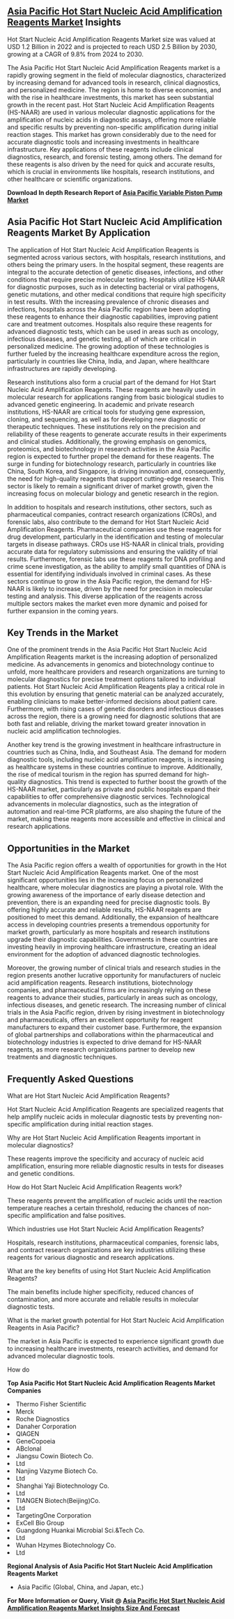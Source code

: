 <h2><a href="https://www.verifiedmarketreports.com/download-sample/?rid=500958&amp;utm_source=Github-Feb&amp;utm_medium=225" target="_blank">Asia Pacific Hot Start Nucleic Acid Amplification Reagents Market</a> Insights</h2><p>Hot Start Nucleic Acid Amplification Reagents Market size was valued at USD 1.2 Billion in 2022 and is projected to reach USD 2.5 Billion by 2030, growing at a CAGR of 9.8% from 2024 to 2030.</p><p><p>The Asia Pacific Hot Start Nucleic Acid Amplification Reagents market is a rapidly growing segment in the field of molecular diagnostics, characterized by increasing demand for advanced tools in research, clinical diagnostics, and personalized medicine. The region is home to diverse economies, and with the rise in healthcare investments, this market has seen substantial growth in the recent past. Hot Start Nucleic Acid Amplification Reagents (HS-NAAR) are used in various molecular diagnostic applications for the amplification of nucleic acids in diagnostic assays, offering more reliable and specific results by preventing non-specific amplification during initial reaction stages. This market has grown considerably due to the need for accurate diagnostic tools and increasing investments in healthcare infrastructure. Key applications of these reagents include clinical diagnostics, research, and forensic testing, among others. The demand for these reagents is also driven by the need for quick and accurate results, which is crucial in environments like hospitals, research institutions, and other healthcare or scientific organizations. <p><strong>Download In depth Research Report of <a href="https://www.verifiedmarketreports.com/download-sample/?rid=236118&amp;utm_source=Pulse-Dec&amp;utm_medium=225" target="_blank">Asia Pacific Variable Piston Pump Market</a></strong></p></p> <h2>Asia Pacific Hot Start Nucleic Acid Amplification Reagents Market By Application</h2> <p>The application of Hot Start Nucleic Acid Amplification Reagents is segmented across various sectors, with hospitals, research institutions, and others being the primary users. In the hospital segment, these reagents are integral to the accurate detection of genetic diseases, infections, and other conditions that require precise molecular testing. Hospitals utilize HS-NAAR for diagnostic purposes, such as in detecting bacterial or viral pathogens, genetic mutations, and other medical conditions that require high specificity in test results. With the increasing prevalence of chronic diseases and infections, hospitals across the Asia Pacific region have been adopting these reagents to enhance their diagnostic capabilities, improving patient care and treatment outcomes. Hospitals also require these reagents for advanced diagnostic tests, which can be used in areas such as oncology, infectious diseases, and genetic testing, all of which are critical in personalized medicine. The growing adoption of these technologies is further fueled by the increasing healthcare expenditure across the region, particularly in countries like China, India, and Japan, where healthcare infrastructures are rapidly developing. <p>Research institutions also form a crucial part of the demand for Hot Start Nucleic Acid Amplification Reagents. These reagents are heavily used in molecular research for applications ranging from basic biological studies to advanced genetic engineering. In academic and private research institutions, HS-NAAR are critical tools for studying gene expression, cloning, and sequencing, as well as for developing new diagnostic or therapeutic techniques. These institutions rely on the precision and reliability of these reagents to generate accurate results in their experiments and clinical studies. Additionally, the growing emphasis on genomics, proteomics, and biotechnology in research activities in the Asia Pacific region is expected to further propel the demand for these reagents. The surge in funding for biotechnology research, particularly in countries like China, South Korea, and Singapore, is driving innovation and, consequently, the need for high-quality reagents that support cutting-edge research. This sector is likely to remain a significant driver of market growth, given the increasing focus on molecular biology and genetic research in the region. <p>In addition to hospitals and research institutions, other sectors, such as pharmaceutical companies, contract research organizations (CROs), and forensic labs, also contribute to the demand for Hot Start Nucleic Acid Amplification Reagents. Pharmaceutical companies use these reagents for drug development, particularly in the identification and testing of molecular targets in disease pathways. CROs use HS-NAAR in clinical trials, providing accurate data for regulatory submissions and ensuring the validity of trial results. Furthermore, forensic labs use these reagents for DNA profiling and crime scene investigation, as the ability to amplify small quantities of DNA is essential for identifying individuals involved in criminal cases. As these sectors continue to grow in the Asia Pacific region, the demand for HS-NAAR is likely to increase, driven by the need for precision in molecular testing and analysis. This diverse application of the reagents across multiple sectors makes the market even more dynamic and poised for further expansion in the coming years. <h2>Key Trends in the Market</h2> <p>One of the prominent trends in the Asia Pacific Hot Start Nucleic Acid Amplification Reagents market is the increasing adoption of personalized medicine. As advancements in genomics and biotechnology continue to unfold, more healthcare providers and research organizations are turning to molecular diagnostics for precise treatment options tailored to individual patients. Hot Start Nucleic Acid Amplification Reagents play a critical role in this evolution by ensuring that genetic material can be analyzed accurately, enabling clinicians to make better-informed decisions about patient care. Furthermore, with rising cases of genetic disorders and infectious diseases across the region, there is a growing need for diagnostic solutions that are both fast and reliable, driving the market toward greater innovation in nucleic acid amplification technologies. <p>Another key trend is the growing investment in healthcare infrastructure in countries such as China, India, and Southeast Asia. The demand for modern diagnostic tools, including nucleic acid amplification reagents, is increasing as healthcare systems in these countries continue to improve. Additionally, the rise of medical tourism in the region has spurred demand for high-quality diagnostics. This trend is expected to further boost the growth of the HS-NAAR market, particularly as private and public hospitals expand their capabilities to offer comprehensive diagnostic services. Technological advancements in molecular diagnostics, such as the integration of automation and real-time PCR platforms, are also shaping the future of the market, making these reagents more accessible and effective in clinical and research applications. <h2>Opportunities in the Market</h2> <p>The Asia Pacific region offers a wealth of opportunities for growth in the Hot Start Nucleic Acid Amplification Reagents market. One of the most significant opportunities lies in the increasing focus on personalized healthcare, where molecular diagnostics are playing a pivotal role. With the growing awareness of the importance of early disease detection and prevention, there is an expanding need for precise diagnostic tools. By offering highly accurate and reliable results, HS-NAAR reagents are positioned to meet this demand. Additionally, the expansion of healthcare access in developing countries presents a tremendous opportunity for market growth, particularly as more hospitals and research institutions upgrade their diagnostic capabilities. Governments in these countries are investing heavily in improving healthcare infrastructure, creating an ideal environment for the adoption of advanced diagnostic technologies. <p>Moreover, the growing number of clinical trials and research studies in the region presents another lucrative opportunity for manufacturers of nucleic acid amplification reagents. Research institutions, biotechnology companies, and pharmaceutical firms are increasingly relying on these reagents to advance their studies, particularly in areas such as oncology, infectious diseases, and genetic research. The increasing number of clinical trials in the Asia Pacific region, driven by rising investment in biotechnology and pharmaceuticals, offers an excellent opportunity for reagent manufacturers to expand their customer base. Furthermore, the expansion of global partnerships and collaborations within the pharmaceutical and biotechnology industries is expected to drive demand for HS-NAAR reagents, as more research organizations partner to develop new treatments and diagnostic techniques. <h2>Frequently Asked Questions</h2> <p>What are Hot Start Nucleic Acid Amplification Reagents?</p> <p>Hot Start Nucleic Acid Amplification Reagents are specialized reagents that help amplify nucleic acids in molecular diagnostic tests by preventing non-specific amplification during initial reaction stages.</p> <p>Why are Hot Start Nucleic Acid Amplification Reagents important in molecular diagnostics?</p> <p>These reagents improve the specificity and accuracy of nucleic acid amplification, ensuring more reliable diagnostic results in tests for diseases and genetic conditions.</p> <p>How do Hot Start Nucleic Acid Amplification Reagents work?</p> <p>These reagents prevent the amplification of nucleic acids until the reaction temperature reaches a certain threshold, reducing the chances of non-specific amplification and false positives.</p> <p>Which industries use Hot Start Nucleic Acid Amplification Reagents?</p> <p>Hospitals, research institutions, pharmaceutical companies, forensic labs, and contract research organizations are key industries utilizing these reagents for various diagnostic and research applications.</p> <p>What are the key benefits of using Hot Start Nucleic Acid Amplification Reagents?</p> <p>The main benefits include higher specificity, reduced chances of contamination, and more accurate and reliable results in molecular diagnostic tests.</p> <p>What is the market growth potential for Hot Start Nucleic Acid Amplification Reagents in Asia Pacific?</p> <p>The market in Asia Pacific is expected to experience significant growth due to increasing healthcare investments, research activities, and demand for advanced molecular diagnostic tools.</p> <p>How do</p><p><strong>Top Asia Pacific Hot Start Nucleic Acid Amplification Reagents Market Companies</strong></p><div data-test-id=""><p><li>Thermo Fisher Scientific</li><li> Merck</li><li> Roche Diagnostics</li><li> Danaher Corporation</li><li> QIAGEN</li><li> GeneCopoeia</li><li> ABclonal</li><li> Jiangsu Cowin Biotech Co.</li><li>Ltd</li><li> Nanjing Vazyme Biotech Co.</li><li>Ltd</li><li> Shanghai Yaji Biotechnology Co.</li><li> Ltd</li><li> TIANGEN Biotech(Beijing)Co.</li><li>Ltd</li><li> TargetingOne Corporation</li><li> ExCell Bio Group</li><li> Guangdong Huankai Microbial Sci.&Tech Co.</li><li>Ltd</li><li> Wuhan Hzymes Biotechnology Co.</li><li> Ltd</li></p><div><strong>Regional Analysis of&nbsp;Asia Pacific Hot Start Nucleic Acid Amplification Reagents Market</strong></div><ul><li dir="ltr"><p dir="ltr">Asia Pacific (Global, China, and Japan, etc.)</p></li></ul><p><strong>For More Information or Query, Visit @&nbsp;</strong><strong><a href="https://www.verifiedmarketreports.com/product/hot-start-nucleic-acid-amplification-reagents-market/?utm_source=Github-Feb&amp;utm_medium=225" target="_blank">Asia Pacific Hot Start Nucleic Acid Amplification Reagents Market Insights Size And Forecast</a></strong></p></div><h2>&nbsp;</h2><div data-test-id="">&nbsp;</div>
